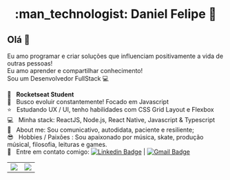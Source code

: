 <h1 align="center"> :man_technologist: Daniel Felipe 🚀</h1>
 
## Olá 👋
Eu amo programar e criar soluções que influenciam positivamente a vida de outras pessoas!
<br/> Eu amo aprender e compartilhar conhecimento!
<br/> Sou um Desenvolvedor FullStack :computer:

 :rocket:  &nbsp; **Rocketseat Student**
 <br/> :purple_heart: &nbsp; Busco evoluir constantemente! Focado em Javascript
 <br/> :star: &nbsp; Estudando UX / UI, tenho habilidades com CSS Grid Layout e Flexbox
 <br/> :computer: &nbsp; Minha stack: ReactJS, Node.js, React Native, Javascript & Typescript
 <br/> 💬  &nbsp; About me: Sou comunicativo, autodidata, paciente e resiliente; 
 <br/> :sunglasses: &nbsp; Hobbies / Paixões : Sou apaixonado por música, skate, produção músical, filosofia, leituras e games.
 <br/> :email: &nbsp; Entre em contato comigo: [![Linkedin Badge](https://img.shields.io/badge/-DanielFelipe-blue?style=flat-square&logo=Linkedin&logoColor=white&link=https://www.linkedin.com/in/danielfelipedeveloper/)](https://www.linkedin.com/in/danielfelipedeveloper/) 
| 
[![Gmail Badge](https://img.shields.io/badge/-danielfelipedeveloper@gmail.com-c14438?style=flat-square&logo=Gmail&logoColor=white&link=mailto:danielfelipedeveloper@gmail.com)](mailto:danielfelipedeveloper@gmail.com)


<table>
  <tr>
    <td valign="top">
      <img src="https://github-readme-stats.vercel.app/api?username=DanielFelipeDeveloper&show_icons=true&theme=midnight-purple"/>
   </td>
    <td valign="top">
      <img src="https://github-readme-stats.vercel.app/api/top-langs/?username=DanielFelipeDeveloper&layout=compact&hide=shell&theme=midnight-purple"/>
   </td>
  </tr>
</table>





